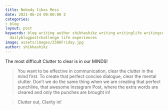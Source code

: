 ```yaml
---
title: Nobody likes Mess
date: 2021-06-24 00:00:00 Z
categories:
- blog
layout: post
keywords: blog writing author shikhashikz writing writinglife writingcommunity dailyblogpost
  dailyblogpostchallenge life experiences
image: assets/images/2506Friday.jpg
author: shikhashikz
---
```


The most difficult Clutter to clear is in our MINDS!


>You want to be effective in communication, clear the clutter in the mind first.
>To create that perfect concise dialogue, clear the mental clutter.
>Don’t we do the same thing when we are creating that perfect punchline, that awesome Instagram Post, where the extra words are cleared and only the punches are brought in!

>Clutter out, Clarity in!

